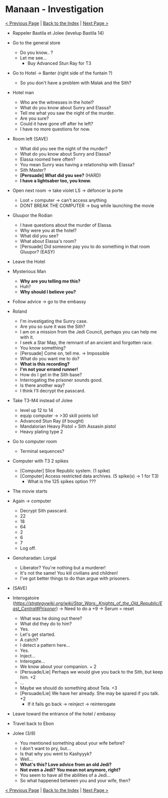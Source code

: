 
# Manaan - Investigation

[< Previous Page](062_Manaan.md)
| [Back to the Index](./000_Index.md)
| [Next Page >](./064_Manaan.md)


- Rappeler Bastila et Jolee (levelup Bastila 14)
- Go to the general store
  - Do you know.. ?
  - Let me see...
    - Buy Advanced Stun Ray for T3
- Go to Hotel -> Banter (right side of the funtain ?)
    - So you don't have a problem with Malak and the Sith?
- Hotel man
    - Who are the witnesses in the hotel?
    - What do you know about Sunry and Elassa?
    - Tell me what you saw the night of the murder.
    - Are you sure?
    - Could it have gone off after he left?
    - I have no more questions for now.
- Room left (SAVE)
    - What did you see the night of the murder?
    - What do you know about Sunry and Elassa?
    - Elassa roomed here often?
    - You mean Sunry was having a relationship with Elassa?
    - Sith Master?
    - **[Persuade] What did you see?** (HARD)
    - **I have a lightsaber too, you know.**
- Open next room -> take violet LS -> défoncer la porte
  - Loot + computer -> can't access anything
  - DONT BREAK THE COMPUTER -> bug while launching the movie
- Gluupor the Rodian
    - I have questions about the murder of Elassa.
    - Why were you at the hotel?
    - What did you see?
    - What about Elassa's room?
    - [Persuade] Did someone pay you to do something in that room Gluupor? (EASY)
- Leave the Hotel
- Mysterious Man
    - **Why are you telling me this?**
    - Huh?
    - **Why should I believe you?**
- Follow advice -> go to the embassy



- Roland
    - I'm investigating the Sunry case.
    - Are you so sure it was the Sith?
    - I am on a mission from the Jedi Council, perhaps you can help me with it.
    - I seek a Star Map, the remnant of an ancient and forgotten race.
    - You know something?
    - [Persuade] Come on, tell me. -> Impossible
    - What do you want me to do?
    - **What is this recording?**
    - **I'm not your errand runner!**
    - How do I get in the Sith base?
    - Interrogating the prisoner sounds good.
    - Is there another way?
    - I think I'll decrypt the passcard.
- Take T3-M4 instead of Jolee
    - level up 12 to 14
    - equip computer -> >30 skill points lol!
    - Advanced Stun Ray (if bought)
    - Mandalorian Heavy Pistol + Sith Assasin pistol
    - Heavy plating type 2
- Go to computer room
    - Terminal sequences?
- Computer with T3 2 spikes
    - [Computer] Slice Republic system. (1 spike)
    - [Computer] Access restricted data archives. (5 spike(s) -> 1 for T3)
        - What is the 125 spikes option ???
- The movie starts


- Again -> computer
    - Decrypt Sith passcard.
    - 22
    - 18
    - 64
    - 2
    - 6
    - 7
    - Log off.
- Genoharadan: Lorgal
    - Liberator? You're nothing but a murderer!
    - It's not the same! You kill civilians and children!
    - I've got better things to do than argue with prisoners.
- (SAVE)
- Interogatoire (_https://strategywiki.org/wiki/Star_Wars:_Knights_of_the_Old_Republic/East_Central#Prisoner_) -> Need to do a +9 -> Serum = reset
    - What was he doing out there?
    - What did they do to him?
    - Yes.
    - Let's get started.
    - A catch?
    - I detect a pattern here...
    - Yes.
    - Inject...
    - Interogate...
    - We know about your companion. + 2
    - [Persuade/Lie] Perhaps we would give you back to the Sith, but keep him. +2
    - …
    - Maybe we should do something about Tela. +3
    - [Persuade/Lie] We have her already. She may be spared if you talk. +2
        - If it fails go back -> reinject -> reinterogate

- Leave toward the entrance of the hotel / embassy
- Travel back to Ebon
- Jolee (3/8)
  - You mentioned something about your wife before?
  - I don't want to pry, but...
  - Is that why you went to Kashyyyk?
  - Well...
  - **What's this? Love advice from an old Jedi?**
  - **Not even a Jedi? You mean not anymore, right?**
  - You seem to have all the abilities of a Jedi...
  - So what happened between you and your wife, then?


[< Previous Page](062_Manaan.md)
| [Back to the Index](./000_Index.md)
| [Next Page >](./064_Manaan.md)
